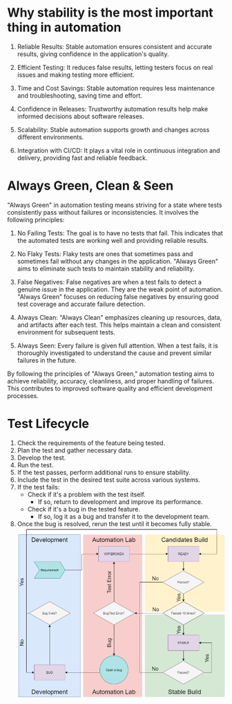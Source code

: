# Why stability is the most important thing in automation
1. Reliable Results: Stable automation ensures consistent and accurate results, giving confidence in the application's quality.

2. Efficient Testing: It reduces false results, letting testers focus on real issues and making testing more efficient.

3. Time and Cost Savings: Stable automation requires less maintenance and troubleshooting, saving time and effort.

4. Confidence in Releases: Trustworthy automation results help make informed decisions about software releases.

5. Scalability: Stable automation supports growth and changes across different environments.

6. Integration with CI/CD: It plays a vital role in continuous integration and delivery, providing fast and reliable feedback.
# Always Green, Clean & Seen
"Always Green" in automation testing means striving for a state where tests consistently pass without failures or inconsistencies. It involves the following principles:

1. No Failing Tests: The goal is to have no tests that fail. This indicates that the automated tests are working well and providing reliable results.

2. No Flaky Tests: Flaky tests are ones that sometimes pass and sometimes fail without any changes in the application. "Always Green" aims to eliminate such tests to maintain stability and reliability.

3. False Negatives: False negatives are when a test fails to detect a genuine issue in the application. They are the weak point of automation. "Always Green" focuses on reducing false negatives by ensuring good test coverage and accurate failure detection.

4. Always Clean: "Always Clean" emphasizes cleaning up resources, data, and artifacts after each test. This helps maintain a clean and consistent environment for subsequent tests.

5. Always Seen: Every failure is given full attention. When a test fails, it is thoroughly investigated to understand the cause and prevent similar failures in the future.

By following the principles of "Always Green," automation testing aims to achieve reliability, accuracy, cleanliness, and proper handling of failures. This contributes to improved software quality and efficient development processes.
# Test Lifecycle
1. Check the requirements of the feature being tested.
2. Plan the test and gather necessary data.
3. Develop the test.
4. Run the test.
5. If the test passes, perform additional runs to ensure stability.
6. Include the test in the desired test suite across various systems.
7. If the test fails:
    - Check if it's a problem with the test itself.
        - If so, return to development and improve its performance.
    - Check if it's a bug in the tested feature.
        - If so, log it as a bug and transfer it to the development team.
8. Once the bug is resolved, rerun the test until it becomes fully stable.
![.guides/img/image3](./image3.png)
